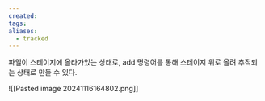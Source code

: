 ```yaml
---
created: 
tags: 
aliases:
  - tracked
---
```

파일이 스테이지에 올라가있는 상태로, add 명령어를 통해 스테이지 위로 올려 추적되는 상태로 만들 수 있다.

![[Pasted image 20241116164802.png]]